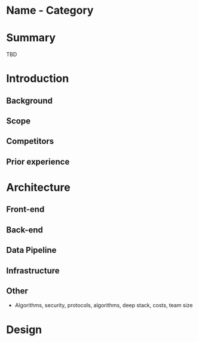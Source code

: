 # Name - Category

# Summary

TBD

# Introduction

## Background

## Scope

## Competitors

## Prior experience

# Architecture

## Front-end

## Back-end

## Data Pipeline

## Infrastructure

## Other

- Algorithms, security, protocols, algorithms, deep stack, costs, team size

# Design

